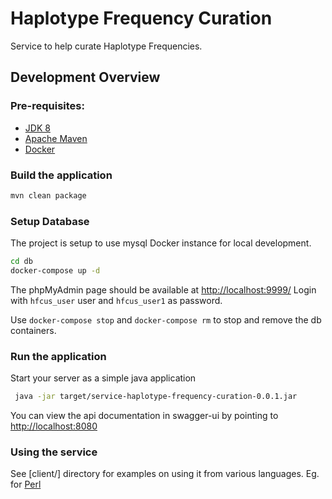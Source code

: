 # Haplotype Frequency Curation

Service to help curate Haplotype Frequencies.

## Development Overview  

### Pre-requisites:
 - [JDK 8](http://www.oracle.com/technetwork/java/javase/downloads/jdk8-downloads-2133151.html)
 - [Apache Maven](http://maven.apache.org)
 - [Docker](http://docker.com)

### Build the application

```bash
mvn clean package
```

### Setup Database

The project is setup to use mysql Docker instance for local development.
```bash
cd db
docker-compose up -d
```
The phpMyAdmin page should be available at [http://localhost:9999/](http://localhost:9999/)
Login with `hfcus_user` user and `hfcus_user1` as password.

Use `docker-compose stop` and `docker-compose rm` to stop and remove the db containers.

### Run the application
Start your server as a simple java application  

```bash
 java -jar target/service-haplotype-frequency-curation-0.0.1.jar
```

You can view the api documentation in swagger-ui by pointing to  [http://localhost:8080](http://localhost:8080/)

### Using the service
See [client/] directory for examples on using it from various languages. Eg. for [Perl](client/perl)

